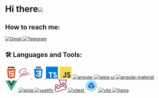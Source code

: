 <h1 align="left">Hi there<img src="https://media.giphy.com/media/gdAjJVguYwM0NL0BZN/giphy.gif?cid=790b7611wvutgxje6phvljff88h6yu5fma75m1rvf85vi9hm&ep=v1_stickers_search&rid=giphy.gif&ct=s" width="40"></h1>
<h2 align="left"> How to reach me:</h2>
<div>
  <a href="mailto:7karina.ibr@gmail.com" target="_blank"> <img src="https://img.shields.io/badge/Gmail-10122B?style=for-the-badge&logo=gmail&logoColor=white" alt="Gmail"/> </a>
  <a href="https://t.me/anotheronekarina" target="_blank"> <img src="https://img.shields.io/badge/Telegram-10122B?style=for-the-badge&logo=telegram&logoColor=white" alt="Telegram"/> </a>
</div>

<h2> 🛠 Languages and Tools:</h2>

<p>
  <a href="https://www.w3.org/html/" target="_blank"> <img src="https://raw.githubusercontent.com/devicons/devicon/master/icons/html5/html5-original-wordmark.svg" alt="html5" width="40" height="40"/> </a>
  <a href="https://sass-lang.com/" target="_blank"> <img src="https://raw.githubusercontent.com/devicons/devicon/master/icons/sass/sass-original.svg" alt="sass" width="40" height="40"/> </a>
  <a href="https://www.w3schools.com/css/" target="_blank"> <img src="https://raw.githubusercontent.com/devicons/devicon/master/icons/css3/css3-original-wordmark.svg" alt="css3" width="40" height="40"/> </a>
  <a href="https://www.typescriptlang.org/" target="_blank"> <img src="https://raw.githubusercontent.com/devicons/devicon/master/icons/typescript/typescript-original.svg" alt="typescript" width="40" height="40"/> </a>
  <a href="https://ecma-international.org/publications-and-standards/standards/ecma-262/" target="_blank"> <img src="https://raw.githubusercontent.com/devicons/devicon/master/icons/javascript/javascript-original.svg" alt="javascript" width="40" height="40"/> </a>
  <a href="https://angular.io" target="_blank"> <img src="https://angular.io/assets/images/logos/angular/angular.svg" alt="angular" width="40" height="40"/> </a>
  <a href="https://taiga-ui.dev/" target="_blank"> <img src="https://taiga-ui.dev/assets/images/taiga.svg" alt="taiga-ui" width="40" height="40"/> </a>
  <a href="https://material.angular.io/" target="_blank"> <img src="https://material.angular.io/assets/img/favicons/favicon.ico" alt="angular-material" width="40" height="40"/> </a>
  <a href="https://vuejs.org/" target="_blank"> <img src="https://raw.githubusercontent.com/devicons/devicon/master/icons/vuejs/vuejs-original.svg" alt="vuejs" width="40" height="40"/> </a>
  <a href="https://pinia.vuejs.org/" target="_blank"> <img src="https://pinia.vuejs.org/logo.svg" alt="pinia" width="40" height="40"/> </a>
  <a href="https://vuetifyjs.com/en/" target="_blank"> <img src="https://cdn.vuetifyjs.com/images/logos/logo.svg" alt="vuetify" width="40" height="40"/> </a>
  <a href="https://jestjs.io/" target="_blank"> <img src="https://raw.githubusercontent.com/devicons/devicon/master/icons/jest/jest-plain.svg" alt="jest" width="40" height="40"/> </a>
  <a href="https://vitest.dev/" target="_blank"> <img src="https://vitest.dev/logo.svg" alt="vitest" width="40" height="40"/> </a>
  <a href="https://webpack.js.org/" target="_blank"> <img src="https://raw.githubusercontent.com/devicons/devicon/master/icons/webpack/webpack-original.svg" alt="webpacks" width="40" height="40"/> </a>
  <a href="https://vitejs.dev/" target="_blank"> <img src="https://vitejs.dev/logo.svg" alt="vite" width="40" height="40"/> </a>
  <a href="https://www.figma.com/" target="_blank"> <img src="https://www.vectorlogo.zone/logos/figma/figma-icon.svg" alt="figma" width="40" height="40"/> </a>
</p>

